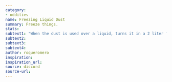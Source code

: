 ```yaml
---
category:
- oddities
name: Freezing Liquid Dust
summary: Freeze things.
stats:
subtext1: "When the dust is used over a liquid, turns it in a 2 liter frozen ball. It doesn't melt and turns to its liquid state if smashed."
subtext2:
subtext3:
subtext4:
author: roqueromero
inspiration:
inspiration_url:
source: discord
source-url:
---
```

